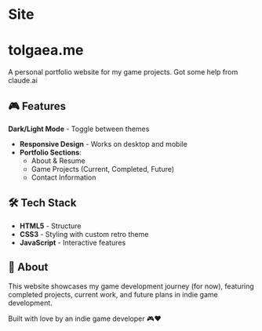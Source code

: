 # Site
# tolgaea.me

A personal portfolio website for my game projects.
Got some help from claude.ai

## 🎮 Features
 **Dark/Light Mode** - Toggle between themes
- **Responsive Design** - Works on desktop and mobile
- **Portfolio Sections**:
  - About & Resume
  - Game Projects (Current, Completed, Future)
  - Contact Information

## 🛠️ Tech Stack

- **HTML5** - Structure
- **CSS3** - Styling with custom retro theme
- **JavaScript** - Interactive features

## 🎯 About

This website showcases my game development journey (for now), featuring completed projects, current work, and future plans in indie game development.

Built with love by an indie game developer 🎮❤️
